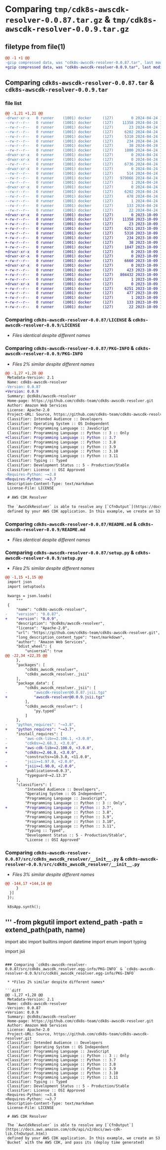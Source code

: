 # Comparing `tmp/cdk8s-awscdk-resolver-0.0.87.tar.gz` & `tmp/cdk8s-awscdk-resolver-0.0.9.tar.gz`

## filetype from file(1)

```diff
@@ -1 +1 @@
-gzip compressed data, was "cdk8s-awscdk-resolver-0.0.87.tar", last modified: Wed Apr 24 13:08:32 2024, max compression
+gzip compressed data, was "cdk8s-awscdk-resolver-0.0.9.tar", last modified: Mon Oct  9 12:16:32 2023, max compression
```

## Comparing `cdk8s-awscdk-resolver-0.0.87.tar` & `cdk8s-awscdk-resolver-0.0.9.tar`

### file list

```diff
@@ -1,21 +1,21 @@
-drwxr-xr-x   0 runner    (1001) docker     (127)        0 2024-04-24 13:08:32.267194 cdk8s-awscdk-resolver-0.0.87/
--rw-r--r--   0 runner    (1001) docker     (127)    11358 2024-04-24 13:08:20.000000 cdk8s-awscdk-resolver-0.0.87/LICENSE
--rw-r--r--   0 runner    (1001) docker     (127)       23 2024-04-24 13:08:20.000000 cdk8s-awscdk-resolver-0.0.87/MANIFEST.in
--rw-r--r--   0 runner    (1001) docker     (127)     6202 2024-04-24 13:08:32.267194 cdk8s-awscdk-resolver-0.0.87/PKG-INFO
--rw-r--r--   0 runner    (1001) docker     (127)     5310 2024-04-24 13:08:20.000000 cdk8s-awscdk-resolver-0.0.87/README.md
--rw-r--r--   0 runner    (1001) docker     (127)      234 2024-04-24 13:08:20.000000 cdk8s-awscdk-resolver-0.0.87/pyproject.toml
--rw-r--r--   0 runner    (1001) docker     (127)       38 2024-04-24 13:08:32.267194 cdk8s-awscdk-resolver-0.0.87/setup.cfg
--rw-r--r--   0 runner    (1001) docker     (127)     1800 2024-04-24 13:08:20.000000 cdk8s-awscdk-resolver-0.0.87/setup.py
-drwxr-xr-x   0 runner    (1001) docker     (127)        0 2024-04-24 13:08:32.263194 cdk8s-awscdk-resolver-0.0.87/src/
-drwxr-xr-x   0 runner    (1001) docker     (127)        0 2024-04-24 13:08:32.263194 cdk8s-awscdk-resolver-0.0.87/src/cdk8s_awscdk_resolver/
--rw-r--r--   0 runner    (1001) docker     (127)     6736 2024-04-24 13:08:20.000000 cdk8s-awscdk-resolver-0.0.87/src/cdk8s_awscdk_resolver/__init__.py
-drwxr-xr-x   0 runner    (1001) docker     (127)        0 2024-04-24 13:08:32.267194 cdk8s-awscdk-resolver-0.0.87/src/cdk8s_awscdk_resolver/_jsii/
--rw-r--r--   0 runner    (1001) docker     (127)      514 2024-04-24 13:08:20.000000 cdk8s-awscdk-resolver-0.0.87/src/cdk8s_awscdk_resolver/_jsii/__init__.py
--rw-r--r--   0 runner    (1001) docker     (127)   979066 2024-04-24 13:08:20.000000 cdk8s-awscdk-resolver-0.0.87/src/cdk8s_awscdk_resolver/_jsii/awscdk-resolver@0.0.87.jsii.tgz
--rw-r--r--   0 runner    (1001) docker     (127)        1 2024-04-24 13:08:20.000000 cdk8s-awscdk-resolver-0.0.87/src/cdk8s_awscdk_resolver/py.typed
-drwxr-xr-x   0 runner    (1001) docker     (127)        0 2024-04-24 13:08:32.267194 cdk8s-awscdk-resolver-0.0.87/src/cdk8s_awscdk_resolver.egg-info/
--rw-r--r--   0 runner    (1001) docker     (127)     6202 2024-04-24 13:08:32.000000 cdk8s-awscdk-resolver-0.0.87/src/cdk8s_awscdk_resolver.egg-info/PKG-INFO
--rw-r--r--   0 runner    (1001) docker     (127)      478 2024-04-24 13:08:32.000000 cdk8s-awscdk-resolver-0.0.87/src/cdk8s_awscdk_resolver.egg-info/SOURCES.txt
--rw-r--r--   0 runner    (1001) docker     (127)        1 2024-04-24 13:08:32.000000 cdk8s-awscdk-resolver-0.0.87/src/cdk8s_awscdk_resolver.egg-info/dependency_links.txt
--rw-r--r--   0 runner    (1001) docker     (127)      133 2024-04-24 13:08:32.000000 cdk8s-awscdk-resolver-0.0.87/src/cdk8s_awscdk_resolver.egg-info/requires.txt
--rw-r--r--   0 runner    (1001) docker     (127)       22 2024-04-24 13:08:32.000000 cdk8s-awscdk-resolver-0.0.87/src/cdk8s_awscdk_resolver.egg-info/top_level.txt
+drwxr-xr-x   0 runner    (1001) docker     (127)        0 2023-10-09 12:16:32.902466 cdk8s-awscdk-resolver-0.0.9/
+-rw-r--r--   0 runner    (1001) docker     (127)    11358 2023-10-09 12:16:18.000000 cdk8s-awscdk-resolver-0.0.9/LICENSE
+-rw-r--r--   0 runner    (1001) docker     (127)       23 2023-10-09 12:16:18.000000 cdk8s-awscdk-resolver-0.0.9/MANIFEST.in
+-rw-r--r--   0 runner    (1001) docker     (127)     6251 2023-10-09 12:16:32.902466 cdk8s-awscdk-resolver-0.0.9/PKG-INFO
+-rw-r--r--   0 runner    (1001) docker     (127)     5310 2023-10-09 12:16:18.000000 cdk8s-awscdk-resolver-0.0.9/README.md
+-rw-r--r--   0 runner    (1001) docker     (127)      234 2023-10-09 12:16:18.000000 cdk8s-awscdk-resolver-0.0.9/pyproject.toml
+-rw-r--r--   0 runner    (1001) docker     (127)       38 2023-10-09 12:16:32.902466 cdk8s-awscdk-resolver-0.0.9/setup.cfg
+-rw-r--r--   0 runner    (1001) docker     (127)     1847 2023-10-09 12:16:18.000000 cdk8s-awscdk-resolver-0.0.9/setup.py
+drwxr-xr-x   0 runner    (1001) docker     (127)        0 2023-10-09 12:16:32.898466 cdk8s-awscdk-resolver-0.0.9/src/
+drwxr-xr-x   0 runner    (1001) docker     (127)        0 2023-10-09 12:16:32.898466 cdk8s-awscdk-resolver-0.0.9/src/cdk8s_awscdk_resolver/
+-rw-r--r--   0 runner    (1001) docker     (127)     6660 2023-10-09 12:16:18.000000 cdk8s-awscdk-resolver-0.0.9/src/cdk8s_awscdk_resolver/__init__.py
+drwxr-xr-x   0 runner    (1001) docker     (127)        0 2023-10-09 12:16:32.898466 cdk8s-awscdk-resolver-0.0.9/src/cdk8s_awscdk_resolver/_jsii/
+-rw-r--r--   0 runner    (1001) docker     (127)      423 2023-10-09 12:16:18.000000 cdk8s-awscdk-resolver-0.0.9/src/cdk8s_awscdk_resolver/_jsii/__init__.py
+-rw-r--r--   0 runner    (1001) docker     (127)   804432 2023-10-09 12:16:18.000000 cdk8s-awscdk-resolver-0.0.9/src/cdk8s_awscdk_resolver/_jsii/awscdk-resolver@0.0.9.jsii.tgz
+-rw-r--r--   0 runner    (1001) docker     (127)        1 2023-10-09 12:16:18.000000 cdk8s-awscdk-resolver-0.0.9/src/cdk8s_awscdk_resolver/py.typed
+drwxr-xr-x   0 runner    (1001) docker     (127)        0 2023-10-09 12:16:32.898466 cdk8s-awscdk-resolver-0.0.9/src/cdk8s_awscdk_resolver.egg-info/
+-rw-r--r--   0 runner    (1001) docker     (127)     6251 2023-10-09 12:16:32.000000 cdk8s-awscdk-resolver-0.0.9/src/cdk8s_awscdk_resolver.egg-info/PKG-INFO
+-rw-r--r--   0 runner    (1001) docker     (127)      477 2023-10-09 12:16:32.000000 cdk8s-awscdk-resolver-0.0.9/src/cdk8s_awscdk_resolver.egg-info/SOURCES.txt
+-rw-r--r--   0 runner    (1001) docker     (127)        1 2023-10-09 12:16:32.000000 cdk8s-awscdk-resolver-0.0.9/src/cdk8s_awscdk_resolver.egg-info/dependency_links.txt
+-rw-r--r--   0 runner    (1001) docker     (127)      133 2023-10-09 12:16:32.000000 cdk8s-awscdk-resolver-0.0.9/src/cdk8s_awscdk_resolver.egg-info/requires.txt
+-rw-r--r--   0 runner    (1001) docker     (127)       22 2023-10-09 12:16:32.000000 cdk8s-awscdk-resolver-0.0.9/src/cdk8s_awscdk_resolver.egg-info/top_level.txt
```

### Comparing `cdk8s-awscdk-resolver-0.0.87/LICENSE` & `cdk8s-awscdk-resolver-0.0.9/LICENSE`

 * *Files identical despite different names*

### Comparing `cdk8s-awscdk-resolver-0.0.87/PKG-INFO` & `cdk8s-awscdk-resolver-0.0.9/PKG-INFO`

 * *Files 2% similar despite different names*

```diff
@@ -1,27 +1,28 @@
 Metadata-Version: 2.1
 Name: cdk8s-awscdk-resolver
-Version: 0.0.87
+Version: 0.0.9
 Summary: @cdk8s/awscdk-resolver
 Home-page: https://github.com/cdk8s-team/cdk8s-awscdk-resolver.git
 Author: Amazon Web Services
 License: Apache-2.0
 Project-URL: Source, https://github.com/cdk8s-team/cdk8s-awscdk-resolver.git
 Classifier: Intended Audience :: Developers
 Classifier: Operating System :: OS Independent
 Classifier: Programming Language :: JavaScript
 Classifier: Programming Language :: Python :: 3 :: Only
+Classifier: Programming Language :: Python :: 3.7
 Classifier: Programming Language :: Python :: 3.8
 Classifier: Programming Language :: Python :: 3.9
 Classifier: Programming Language :: Python :: 3.10
 Classifier: Programming Language :: Python :: 3.11
 Classifier: Typing :: Typed
 Classifier: Development Status :: 5 - Production/Stable
 Classifier: License :: OSI Approved
-Requires-Python: ~=3.8
+Requires-Python: ~=3.7
 Description-Content-Type: text/markdown
 License-File: LICENSE
 
 # AWS CDK Resolver
 
 The `AwsCdkResolver` is able to resolve any [`CfnOutput`](https://docs.aws.amazon.com/cdk/api/v2/docs/aws-cdk-lib.CfnOutput.html)
 defined by your AWS CDK application. In this example, we create an S3 `Bucket` with the AWS CDK, and pass its (deploy time generated)
```

### Comparing `cdk8s-awscdk-resolver-0.0.87/README.md` & `cdk8s-awscdk-resolver-0.0.9/README.md`

 * *Files identical despite different names*

### Comparing `cdk8s-awscdk-resolver-0.0.87/setup.py` & `cdk8s-awscdk-resolver-0.0.9/setup.py`

 * *Files 2% similar despite different names*

```diff
@@ -1,15 +1,15 @@
 import json
 import setuptools
 
 kwargs = json.loads(
     """
 {
     "name": "cdk8s-awscdk-resolver",
-    "version": "0.0.87",
+    "version": "0.0.9",
     "description": "@cdk8s/awscdk-resolver",
     "license": "Apache-2.0",
     "url": "https://github.com/cdk8s-team/cdk8s-awscdk-resolver.git",
     "long_description_content_type": "text/markdown",
     "author": "Amazon Web Services",
     "bdist_wheel": {
         "universal": true
@@ -22,34 +22,35 @@
     },
     "packages": [
         "cdk8s_awscdk_resolver",
         "cdk8s_awscdk_resolver._jsii"
     ],
     "package_data": {
         "cdk8s_awscdk_resolver._jsii": [
-            "awscdk-resolver@0.0.87.jsii.tgz"
+            "awscdk-resolver@0.0.9.jsii.tgz"
         ],
         "cdk8s_awscdk_resolver": [
             "py.typed"
         ]
     },
-    "python_requires": "~=3.8",
+    "python_requires": "~=3.7",
     "install_requires": [
-        "aws-cdk-lib>=2.106.1, <3.0.0",
-        "cdk8s>=2.68.3, <3.0.0",
+        "aws-cdk-lib>=2.100.0, <3.0.0",
+        "cdk8s>=2.66.8, <3.0.0",
         "constructs>=10.3.0, <11.0.0",
-        "jsii>=1.97.0, <2.0.0",
+        "jsii>=1.90.0, <2.0.0",
         "publication>=0.0.3",
         "typeguard~=2.13.3"
     ],
     "classifiers": [
         "Intended Audience :: Developers",
         "Operating System :: OS Independent",
         "Programming Language :: JavaScript",
         "Programming Language :: Python :: 3 :: Only",
+        "Programming Language :: Python :: 3.7",
         "Programming Language :: Python :: 3.8",
         "Programming Language :: Python :: 3.9",
         "Programming Language :: Python :: 3.10",
         "Programming Language :: Python :: 3.11",
         "Typing :: Typed",
         "Development Status :: 5 - Production/Stable",
         "License :: OSI Approved"
```

### Comparing `cdk8s-awscdk-resolver-0.0.87/src/cdk8s_awscdk_resolver/__init__.py` & `cdk8s-awscdk-resolver-0.0.9/src/cdk8s_awscdk_resolver/__init__.py`

 * *Files 3% similar despite different names*

```diff
@@ -144,17 +144,14 @@
     }
  }]
 });
 
 k8sApp.synth();
 ```
 '''
-from pkgutil import extend_path
-__path__ = extend_path(__path__, __name__)
-
 import abc
 import builtins
 import datetime
 import enum
 import typing
 
 import jsii
```

### Comparing `cdk8s-awscdk-resolver-0.0.87/src/cdk8s_awscdk_resolver.egg-info/PKG-INFO` & `cdk8s-awscdk-resolver-0.0.9/src/cdk8s_awscdk_resolver.egg-info/PKG-INFO`

 * *Files 2% similar despite different names*

```diff
@@ -1,27 +1,28 @@
 Metadata-Version: 2.1
 Name: cdk8s-awscdk-resolver
-Version: 0.0.87
+Version: 0.0.9
 Summary: @cdk8s/awscdk-resolver
 Home-page: https://github.com/cdk8s-team/cdk8s-awscdk-resolver.git
 Author: Amazon Web Services
 License: Apache-2.0
 Project-URL: Source, https://github.com/cdk8s-team/cdk8s-awscdk-resolver.git
 Classifier: Intended Audience :: Developers
 Classifier: Operating System :: OS Independent
 Classifier: Programming Language :: JavaScript
 Classifier: Programming Language :: Python :: 3 :: Only
+Classifier: Programming Language :: Python :: 3.7
 Classifier: Programming Language :: Python :: 3.8
 Classifier: Programming Language :: Python :: 3.9
 Classifier: Programming Language :: Python :: 3.10
 Classifier: Programming Language :: Python :: 3.11
 Classifier: Typing :: Typed
 Classifier: Development Status :: 5 - Production/Stable
 Classifier: License :: OSI Approved
-Requires-Python: ~=3.8
+Requires-Python: ~=3.7
 Description-Content-Type: text/markdown
 License-File: LICENSE
 
 # AWS CDK Resolver
 
 The `AwsCdkResolver` is able to resolve any [`CfnOutput`](https://docs.aws.amazon.com/cdk/api/v2/docs/aws-cdk-lib.CfnOutput.html)
 defined by your AWS CDK application. In this example, we create an S3 `Bucket` with the AWS CDK, and pass its (deploy time generated)
```

